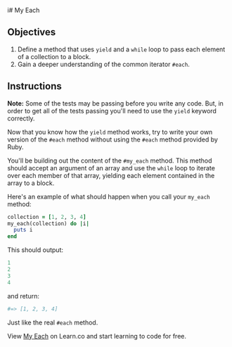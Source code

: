i# My Each

## Objectives

1. Define a method that uses `yield` and a `while` loop to pass each element of a collection to a block.
2. Gain a deeper understanding of the common iterator `#each`.

## Instructions

**Note:** Some of the tests may be passing before you write any code. But, in order to get all of the tests passing you'll need to use the `yield` keyword correctly.

Now that you know how the `yield` method works, try to write your own version of the `#each` method without using the `#each` method provided by Ruby.

You'll be building out the content of the `#my_each` method. This method should accept an argument of an array and use the `while` loop to iterate over each member of that array, yielding each element contained in the array to a block.

Here's an example of what should happen when you call your `my_each` method:

```ruby
collection = [1, 2, 3, 4]
my_each(collection) do |i|
  puts i
end
```

This should output:

```ruby
1
2
3
4
```

and return:

```ruby
#=> [1, 2, 3, 4]
```

Just like the real `#each` method.
<p data-visibility='hidden'>View <a href='https://learn.co/lessons/my-each' title='My Each'>My Each</a> on Learn.co and start learning to code for free.</p>
